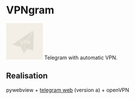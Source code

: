 # VPNgram 
<img src="https://github.com/i4ego/i4ego/blob/main/VPNgram/logo.jpeg?raw=true" width=100 height=100>
Telegram with automatic VPN.


## Realisation
pywebview + [telegram web](https://web.telegram.org/a) (version a) + openVPN
